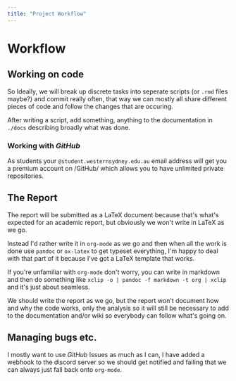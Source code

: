 ```yaml
---
title: "Project Workflow"
---
```


# Workflow

## Working on code
So Ideally, we will break up discrete tasks into seperate scripts (or `.rmd` files maybe?) and commit really often, that way we can mostly all share different pieces of code and follow the changes that are occuring.

After writing a script, add something, anything to the documentation in `./docs` describing broadly what was done.

### Working with *GitHub*
As students your `@student.westernsydney.edu.au` email address will get you a premium account on /GitHub/ which allows you to have unlimited private repositories.

## The Report
The report will be submitted as a LaTeX document because that's what's expected for an academic report, but obviously we won't write in LaTeX as we go.

Instead I'd rather write it in `org-mode` as we go and then when all the work is done use `pandoc` or `ox-latex` to get typeset everything, I'm happy to deal with that part of it because I've got a LaTeX template that works.

If you're unfamiliar with `org-mode` don't worry, you can write in markdown and then do something like `xclip -o | pandoc -f markdown -t org | xclip` and it's just about seamless.

We should write the report as we go, but the report won't document how and why the code works, only the analysis so it will still be necessary to add to the documentation and/or wiki so everybody can follow what's going on.


## Managing bugs etc.
I mostly want to use *GitHub* Issues as much as I can, I have added a webhook to the discord server so we should get notified and failing that we can always just fall back onto `org-mode`.


